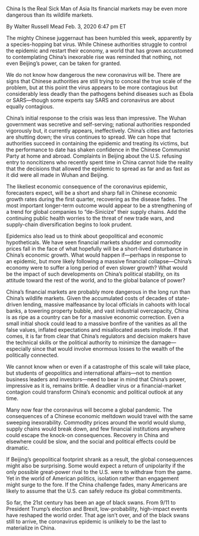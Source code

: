 China Is the Real Sick Man of Asia
Its financial markets may be even more dangerous than its wildlife markets.

By Walter Russell Mead
Feb. 3, 2020 6:47 pm ET

The mighty Chinese juggernaut has been humbled this week, apparently by a species-hopping bat virus. While Chinese authorities struggle to control the epidemic and restart their economy, a world that has grown accustomed to contemplating China’s inexorable rise was reminded that nothing, not even Beijing’s power, can be taken for granted.

We do not know how dangerous the new coronavirus will be. There are signs that Chinese authorities are still trying to conceal the true scale of the problem, but at this point the virus appears to be more contagious but considerably less deadly than the pathogens behind diseases such as Ebola or SARS—though some experts say SARS and coronavirus are about equally contagious.

China’s initial response to the crisis was less than impressive. The Wuhan government was secretive and self-serving; national authorities responded vigorously but, it currently appears, ineffectively. China’s cities and factories are shutting down; the virus continues to spread. We can hope that authorities succeed in containing the epidemic and treating its victims, but the performance to date has shaken confidence in the Chinese Communist Party at home and abroad. Complaints in Beijing about the U.S. refusing entry to noncitizens who recently spent time in China cannot hide the reality that the decisions that allowed the epidemic to spread as far and as fast as it did were all made in Wuhan and Beijing.

The likeliest economic consequence of the coronavirus epidemic, forecasters expect, will be a short and sharp fall in Chinese economic growth rates during the first quarter, recovering as the disease fades. The most important longer-term outcome would appear to be a strengthening of a trend for global companies to “de-Sinicize” their supply chains. Add the continuing public health worries to the threat of new trade wars, and supply-chain diversification begins to look prudent.

Epidemics also lead us to think about geopolitical and economic hypotheticals. We have seen financial markets shudder and commodity prices fall in the face of what hopefully will be a short-lived disturbance in China’s economic growth. What would happen if—perhaps in response to an epidemic, but more likely following a massive financial collapse—China’s economy were to suffer a long period of even slower growth? What would be the impact of such developments on China’s political stability, on its attitude toward the rest of the world, and to the global balance of power?

China’s financial markets are probably more dangerous in the long run than China’s wildlife markets. Given the accumulated costs of decades of state-driven lending, massive malfeasance by local officials in cahoots with local banks, a towering property bubble, and vast industrial overcapacity, China is as ripe as a country can be for a massive economic correction. Even a small initial shock could lead to a massive bonfire of the vanities as all the false values, inflated expectations and misallocated assets implode. If that comes, it is far from clear that China’s regulators and decision makers have the technical skills or the political authority to minimize the damage—especially since that would involve enormous losses to the wealth of the politically connected.

We cannot know when or even if a catastrophe of this scale will take place, but students of geopolitics and international affairs—not to mention business leaders and investors—need to bear in mind that China’s power, impressive as it is, remains brittle. A deadlier virus or a financial-market contagion could transform China’s economic and political outlook at any time.

Many now fear the coronavirus will become a global pandemic. The consequences of a Chinese economic meltdown would travel with the same sweeping inexorability. Commodity prices around the world would slump, supply chains would break down, and few financial institutions anywhere could escape the knock-on consequences. Recovery in China and elsewhere could be slow, and the social and political effects could be dramatic.

If Beijing’s geopolitical footprint shrank as a result, the global consequences might also be surprising. Some would expect a return of unipolarity if the only possible great-power rival to the U.S. were to withdraw from the game. Yet in the world of American politics, isolation rather than engagement might surge to the fore. If the China challenge fades, many Americans are likely to assume that the U.S. can safely reduce its global commitments.

So far, the 21st century has been an age of black swans. From 9/11 to President Trump’s election and Brexit, low-probability, high-impact events have reshaped the world order. That age isn’t over, and of the black swans still to arrive, the coronavirus epidemic is unlikely to be the last to materialize in China.
